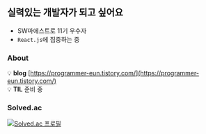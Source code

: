 

## 실력있는 개발자가 되고 싶어요
* SW마에스트로 11기 우수자
* `React.js`에 집중하는 중

### About
💡 **blog** [https://programmer-eun.tistory.com/](https://programmer-eun.tistory.com/)   
💡 **TIL** 준비 중 <!--[https://eun-seong.github.io/TIL](https://eun-seong.github.io/TIL)-->

### Solved.ac
[![Solved.ac
프로필](http://mazassumnida.wtf/api/v2/generate_badge?boj=les2444)](https://solved.ac/les2444)


<!--
**eun-seong/eun-seong** is a ✨ _special_ ✨ repository because its `README.md` (this file) appears on your GitHub profile.

Here are some ideas to get you started:

- 🔭 I’m currently working on ...
- 🌱 I’m currently learning ...
- 👯 I’m looking to collaborate on ...
- 🤔 I’m looking for help with ...
- 💬 Ask me about ...
- 📫 How to reach me: ...
- 😄 Pronouns: ...
- ⚡ Fun fact: ...
-->


